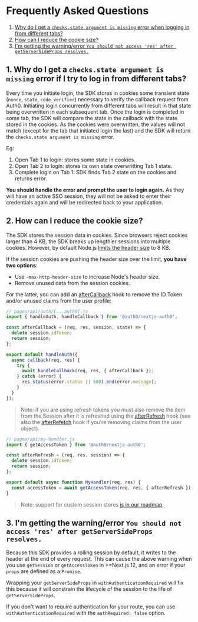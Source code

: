 # Frequently Asked Questions

1. [Why do I get a `checks.state argument is missing` error when logging in from different tabs?](#1-why-do-i-get-a-checks.state-argument-is-missing-error-if-i-try-to-log-in-from-different-tabs)
2. [How can I reduce the cookie size?](#2-how-can-i-reduce-the-cookie-size)
3. [I'm getting the warning/error `You should not access 'res' after getServerSideProps resolves.`](#3-i-m-getting-the-warning-error--you-should-not-access--res--after-getserversideprops-resolves.)

## 1. Why do I get a `checks.state argument is missing` error if I try to log in from different tabs?

Every time you initiate login, the SDK stores in cookies some transient state (`nonce`, `state`, `code_verifier`) necessary to verify the callback request from Auth0. Initiating login concurrently from different tabs will result in that state being overwritten in each subsequent tab. Once the login is completed in some tab, the SDK will compare the state in the callback with the state stored in the cookies. As the cookies were overwritten, the values will not match (except for the tab that initiated login the last) and the SDK will return the `checks.state argument is missing` error.

Eg:

1. Open Tab 1 to login: stores some state in cookies.
2. Open Tab 2 to login: stores its own state overwritting Tab 1 state.
3. Complete login on Tab 1: SDK finds Tab 2 state on the cookies and returns error.

**You should handle the error and prompt the user to login again.** As they will have an active SSO session, they will not be asked to enter their credentials again and will be redirected back to your application.

## 2. How can I reduce the cookie size?

The SDK stores the session data in cookies. Since browsers reject cookies larger than 4 KB, the SDK breaks up lengthier sessions into multiple cookies. However, by default Node.js [limits the header size](https://nodejs.org/en/blog/vulnerability/november-2018-security-releases/#denial-of-service-with-large-http-headers-cve-2018-12121) to 8 KB.

If the session cookies are pushing the header size over the limit, **you have two options**:

- Use `-max-http-header-size` to increase Node's header size.
- Remove unused data from the session cookies.

For the latter, you can add an [afterCallback](https://auth0.github.io/nextjs-auth0/modules/handlers_callback.html#aftercallback) hook to remove the ID Token and/or unused claims from the user profile:

```js
// pages/api/auth/[...auth0].js
import { handleAuth, handleCallback } from '@auth0/nextjs-auth0';

const afterCallback = (req, res, session, state) => {
  delete session.idToken;
  return session;
};

export default handleAuth({
  async callback(req, res) {
    try {
      await handleCallback(req, res, { afterCallback });
    } catch (error) {
      res.status(error.status || 500).end(error.message);
    }
  }
});
```

> Note: if you are using refresh tokens you must also remove the item from the Session after it is refreshed using the [afterRefresh](https://auth0.github.io/nextjs-auth0/interfaces/session_get_access_token.accesstokenrequest.html#afterrefresh) hook (see also the [afterRefetch](https://auth0.github.io/nextjs-auth0/modules/handlers_profile.html#profileoptions) hook if you're removing claims from the user object).

```js
// pages/api/my-handler.js
import { getAccessToken } from '@auth0/nextjs-auth0';

const afterRefresh = (req, res, session) => {
  delete session.idToken;
  return session;
};

export default async function MyHandler(req, res) {
  const accessToken = await getAccessToken(req, res, { afterRefresh });
}
```

> Note: support for custom session stores [is in our roadmap](https://github.com/auth0/nextjs-auth0/issues/279).

## 3. I'm getting the warning/error `You should not access 'res' after getServerSideProps resolves.`

Because this SDK provides a rolling session by default, it writes to the header at the end of every request. This can cause the above warning when you use `getSession` or `getAccessToken` in >=Next.js 12, and an error if your `props` are defined as a `Promise`.

Wrapping your `getServerSideProps` in `withAuthenticationRequired` will fix this because it will constrain the lifecycle of the session to the life of `getServerSideProps`.

If you don't want to require authentication for your route, you can use `withAuthenticationRequired` with the `authRequired: false` option.
